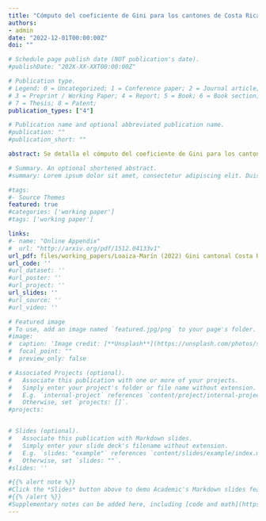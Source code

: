 ```yaml
---
title: "Cómputo del coeficiente de Gini para los cantones de Costa Rica"
authors:
- admin
date: "2022-12-01T00:00:00Z"
doi: ""

# Schedule page publish date (NOT publication's date).
#publishDate: "202X-XX-XXT00:00:00Z"

# Publication type.
# Legend: 0 = Uncategorized; 1 = Conference paper; 2 = Journal article;
# 3 = Preprint / Working Paper; 4 = Report; 5 = Book; 6 = Book section;
# 7 = Thesis; 8 = Patent;
publication_types: ["4"]

# Publication name and optional abbreviated publication name.
#publication: ""
#publication_short: ""

abstract: Se detalla el cómputo del coeficiente de Gini para los cantones de Costa Rica. Se utiliza el coeficiente de Gini regional calculado por el Instituto Nacional de Estadística y Censos (INEC) y los datos del Registro de Variables Económicas (Revec) del Banco Central de Costa Rica (BCCR). Con el REVEC se computa la desigualdad del ingreso para cada uno de los cantones a partir de la ubicación geográfica dentro del país y la información de ingreso. Como el Revec solo posee información del sector formal, se utiliza el coeficiente de Gini regional computado por INEC para corregir por la potencial desigualdad debido a la existencia del sector informal. Se encuentra que el coeficiente de Gini que considera solamente la actividad del sector formal de cada cantón está entre 0,225 y 0,390, mientras que el coeficiente con la corrección por informalidad está entre 0,379 y 0,664. Entonces, la disminución de la informalidad potencialmente puede colaborar en la reducción de la desigualdad. En el caso ideal, con cero informalidad, el nivel de desigualdad sería similar a los países menos desiguales de la OCDE.

# Summary. An optional shortened abstract.
#summary: Lorem ipsum dolor sit amet, consectetur adipiscing elit. Duis posuere tellus ac convallis placerat. Proin tincidunt magna sed ex sollicitudin condimentum.

#tags:
#- Source Themes
featured: true
#categories: ['working paper']
#tags: ['working paper']

links:
#- name: "Online Appendix"
#  url: "http://arxiv.org/pdf/1512.04133v1"
url_pdf: files/working_papers/Loaiza-Marín (2022) Gini cantonal Costa Rica BCCR 2022-NT-08.pdf
url_code: ''
#url_dataset: ''
#url_poster: ''
#url_project: ''
url_slides: ''
#url_source: ''
#url_video: ''

# Featured image
# To use, add an image named `featured.jpg/png` to your page's folder. 
#image:
#  caption: 'Image credit: [**Unsplash**](https://unsplash.com/photos/s9CC2SKySJM)'
#  focal_point: ""
#  preview_only: false

# Associated Projects (optional).
#   Associate this publication with one or more of your projects.
#   Simply enter your project's folder or file name without extension.
#   E.g. `internal-project` references `content/project/internal-project/index.md`.
#   Otherwise, set `projects: []`.
#projects:


# Slides (optional).
#   Associate this publication with Markdown slides.
#   Simply enter your slide deck's filename without extension.
#   E.g. `slides: "example"` references `content/slides/example/index.md`.
#   Otherwise, set `slides: ""`.
#slides: ''

#{{% alert note %}}
#Click the *Slides* button above to demo Academic's Markdown slides feature.
#{{% /alert %}}
#Supplementary notes can be added here, including [code and math](https://sourcethemes.com/academic/docs/writing-markdown-latex/).
---
```



